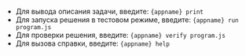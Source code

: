  - Для вывода описания задачи, введите: `{appname} print`
 - Для запуска решения в тестовом режиме, введите: `{appname} run program.js`
 - Для проверки решения, введите:  `{appname} verify program.js`
 - Для вызова справки, введите: `{appname} help`
